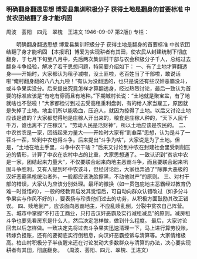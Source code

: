 ### 明确翻身翻透思想  博爱县集训积极分子  获得土地是翻身的首要标准  中贫农团结翻了身才能巩固
周波　荟阳　四元　翠槐　王进文
1946-09-07
第2版()
专栏：

　　明确翻身翻透思想
    博爱县集训积极分子
    获得土地是翻身的首要标准
    中贫农团结翻了身才能巩固
    【本报讯】博爱为实现耕者有其田，使农民从封建统制下彻底翻身，于七月下旬至八月中，先后两次集训村干部与农会积极分子千人，总结过去翻身斗争经验，解决了若干思想问题，特简要介绍如下：
    一、有了土地才算翻透身——开始时，大家都认为租子减啦，没土匪啦，老百姓当了干部啦，敢说话啦“俺村翻身翻的八八九九啦！”有认为没翻透的，也只是说还有些汉奸恶霸没斗，或斗争果实没分。后来提出究竟怎样才算翻透身，经过热烈讨论，最后一致认为首要的标准应该是“有吃有穿而且有地种。”下期城村长说：“土地就是聚宝盆，有了地就啥也不愁啦！”大家都检讨到过去受高租重利盘剥，有的给人家当雇工，原因就是失掉了土地。地主们所以能吸血，压迫人，就因为掠得了土地。以后又讨论土地应该是谁的？大家都觉得地是庄稼人开出来的，粮食是庄稼人种的，“天下人民千千万，谁也离不了庄稼汉”。“劳动人民是活财神”，所以土地应该是农民的。
    二、中农贫农是一家，团结起来力量大——开始时大家有“割韭菜”思想，认为是斗了一茬斗一茬，轮到中农也得斗争。后来提出“斗争为啥”，大家说是为了土地。但是，“土地在地主手里，斗争中农干啥？”后来又讨论到中农在封建社会里受剥削压迫的情形，计算了中农在农村中占的比重，大家思想通了。一致认识到“贫农中农是一家，团结起来力量大”，不仅要联合起来向地主恶霸斗争，而且要联合起来巩固斗争胜利，又有人提到坏中农该斗，但经讨论后，大家也弄通了“除罪大恶极的汉奸恶霸黑枪统治者外，一般都应该洗脸擦黑，不动他财产”的原则。
    三、对村干部的错误，大家认为应该分别处理。最坏的撤换（如一贯包庇地主恶霸经过教育仍难一时觉悟的），一般的经教育启发其觉悟后，可自动向群众认错改过（如多分斗争果实与作风不好的），要表扬与珍贵他们过去的功劳，从积极方面鼓励其改正错误。
    四、赎地倒产，应该面向恶霸地主，不应乱赎乱倒，分裂中贫农自己阵营。
    五、城市中掌握“不打击工商业，只打击汉奸恶霸及实行减租减息”的原则。减房租斗争也要先看房东是什么人，然后决定怎样做，做到什么程度。
    最后，大家讨论回去以后怎样做。一致决定先将过去斗争果实迅速清理一下，马上进行算劳役账，转嫁负担账，还有的要彻底实行倒租息，向汉奸恶霸控诉与清算等。大家情绪极高。柏山村积极分子半夜醒来还在讨论发动大多数群众与清算的办法，决心要实现耕者有其田，彻底翻身。
                              （周波、荟阳、四元、翠槐、王进文）
